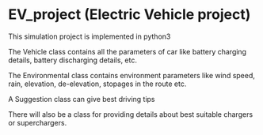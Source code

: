 # EV_project (Electric Vehicle project)

This simulation project is implemented in python3

The Vehicle class contains all the parameters of car like battery charging details, battery discharging details, etc.

The Environmental class contains environment parameters like wind speed, rain, elevation, de-elevation, stopages in the route etc.

A Suggestion class can give best driving tips

There will also be a class for providing details about best suitable chargers or superchargers.
